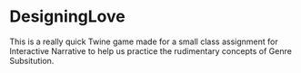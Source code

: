 # DesigningLove

This is a really quick Twine game made for a small class assignment for Interactive Narrative to help us practice the rudimentary concepts of Genre Subsitution.
